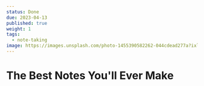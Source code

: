 ```yaml
---
status: Done
due: 2023-04-13
published: true
weight: 1
tags:
  - note-taking
image: https://images.unsplash.com/photo-1455390582262-044cdead277a?ixlib=rb-4.0.3&ixid=MnwxMjA3fDB8MHxwaG90by1wYWdlfHx8fGVufDB8fHx8&auto=format&fit=crop&w=300&q=80
---
```


# The Best Notes You'll Ever Make